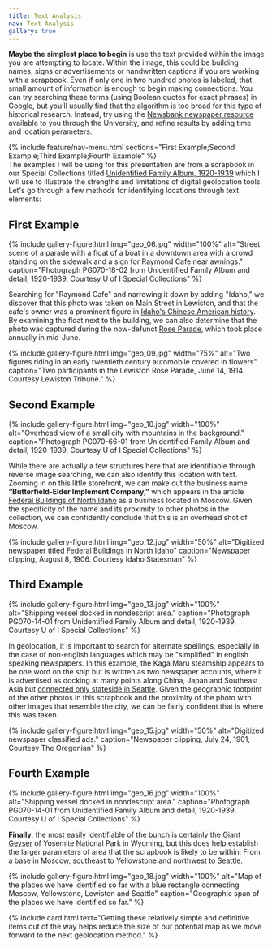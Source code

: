 ```yaml
---
title: Text Analysis
nav: Text Analysis
gallery: true
---
```



**Maybe the simplest place to begin** is use the text provided within the image you are attempting to locate. Within the image, this could be building names, signs or advertisements or handwritten captions if you are working with a scrapbook. Even if only one in two hundred photos is labeled, that small amount of information is enough to begin making connections. You can try searching these terms (using Boolean quotes for exact phrases) in Google, but you’ll usually find that the algorithm is too broad for this type of historical research. Instead, try using the [Newsbank newspaper resource](https://www.lib.uidaho.edu/find/newspapers.html) available to you through the University, and refine results by adding time and location perameters. 


{% include feature/nav-menu.html sections="First Example;Second Example;Third Example;Fourth Example" %}
<br>
The examples I will be using for this presentation are from a scrapbook in our Special Collections titled [Unidentified Family Album, 1920-1939](https://archiveswest.orbiscascade.org/ark:80444/xv928424) which I will use to illustrate the strengths and limitations of digital geolocation tools. Let's go through a few methods for identifying locations through text elements:

## First Example

{% include gallery-figure.html img="geo_06.jpg" width="100%" alt="Street scene of a parade with a float of a boat in a downtown area with a crowd standing on the sidewalk and a sign for Raymond Cafe near awnings." caption="Photograph PG070-18-02 from Unidentified Family Album and detail, 1920-1939, Courtesy U of I Special Collections" %}

Searching for "Raymond Cafe" and narrowing it down by adding "Idaho," we discover that this photo was taken on Main Street in Lewiston, and that the cafe's owner was a prominent figure in [Idaho's Chinese American history](https://infoweb-newsbank-com.uidaho.idm.oclc.org/apps/news/document-view?p=AMNEWS&docref=news/156BF6F9304573D0&f=basic). By examining the float next to the building, we can also determine that the photo was captured during the now-defunct [Rose Parade](https://infoweb-newsbank-com.uidaho.idm.oclc.org/apps/news/openurl?ctx_ver=z39.88-2004&rft_id=info%3Asid/infoweb.newsbank.com&svc_dat=AMNEWS&req_dat=29250C9388694CD885C6DCB22A43B157&rft_val_format=info%3Aofi/fmt%3Akev%3Amtx%3Actx&rft_dat=document_id%3Aimage%252Fv2%253A114CF38DF1A90B10%2540EANX-1196094F5699C058%25402420298-1196095018949658%254023-1196095416EB10C0%2540Society/hlterms%3A%2522lewiston%2522%2520%2522rose%2520parade%2522%2520), which took place annually in mid-June.

{% include gallery-figure.html img="geo_09.jpg" width="75%" alt="Two figures riding in an early twentieth century automobile covered in flowers" caption="Two participants in the Lewiston Rose Parade, June 14, 1914. Courtesy Lewiston Tribune." %}

## Second Example

{% include gallery-figure.html img="geo_10.jpg" width="100%" alt="Overhead view of a small city with mountains in the background." caption="Photograph PG070-66-01 from Unidentified Family Album and detail, 1920-1939, Courtesy U of I Special Collections" %}

While there are actually a few structures here that are identifiable through reverse image searching, we can also identify this location with text. Zooming in on this little storefront, we can make out the business name **“Butterfield-Elder Implement Company,”** which appears in the article [Federal Buildings of North Idaho](https://infoweb-newsbank-com.uidaho.idm.oclc.org/apps/news/openurl?ctx_ver=z39.88-2004&rft_id=info%3Asid/infoweb.newsbank.com&svc_dat=AMNEWS&req_dat=29250C9388694CD885C6DCB22A43B157&rft_val_format=info%3Aofi/fmt%3Akev%3Amtx%3Actx&rft_dat=document_id%3Aimage%252Fv2%253A114CF38DF1A90B10%2540EANX-118B902C32A7E928%25402417431-118B902C40943180%25400-118B902CA0244198%2540Federal%252BBuildings%252Bin%252BNorth%252BIdaho.%252BBids%252BOpened%252Bfor%252BSites%252Bin%252BLewiston%252Band%252BMoscow/hlterms%3A) as a business located in Moscow. Given the specificity of the name and its proximity to other photos in the collection, we can confidently conclude that this is an overhead shot of Moscow.

{% include gallery-figure.html img="geo_12.jpg" width="50%" alt="Digitized newspaper titled Federal Buildings in North Idaho" caption="Newspaper clipping, August 8, 1906. Courtesy Idaho Statesman" %}

## Third Example

{% include gallery-figure.html img="geo_13.jpg" width="100%" alt="Shipping vessel docked in nondescript area." caption="Photograph PG070-14-01 from Unidentified Family Album and detail, 1920-1939, Courtesy U of I Special Collections" %}

In geolocation, it is important to search for alternate spellings, especially in the case of non-english languages which may be "simplified" in english speaking newspapers. In this example, the Kaga Maru steamship appears to be one word on the ship but is written as two newspaper accounts, where it is advertised as docking at many points along China, Japan and Southeast Asia but [connected only stateside in Seattle](https://infoweb-newsbank-com.uidaho.idm.oclc.org/apps/news/openurl?ctx_ver=z39.88-2004&rft_id=info%3Asid/infoweb.newsbank.com&svc_dat=AMNEWS&req_dat=29250C9388694CD885C6DCB22A43B157&rft_val_format=info%3Aofi/fmt%3Akev%3Amtx%3Actx&rft_dat=document_id%3Aimage%252Fv2%253A11A73E5827618330%2540EANX-12383880D91EE880%25402415590-1231FC62D3710918%254010-12D9CD597396AA40%2540Advertisement/hlterms%3A). Given the geographic footprint of the other photos in this scrapbook and the proximity of the photo with other images that resemble the city, we can be fairly confident that is where this was taken.

{% include gallery-figure.html img="geo_15.jpg" width="50%" alt="Digitized newspaper classified ads." caption="Newspaper clipping, July 24, 1901, Courtesy The Oregonian" %}

## Fourth Example

{% include gallery-figure.html img="geo_16.jpg" width="100%" alt="Shipping vessel docked in nondescript area." caption="Photograph PG070-14-01 from Unidentified Family Album and detail, 1920-1939, Courtesy U of I Special Collections" %}

**Finally**, the most easily identifiable of the bunch is certainly the [Giant Geyser](https://en.wikipedia.org/wiki/Giant_Geyser) of Yosemite National Park in Wyoming, but this does help establish the larger parameters of area that the scrapbook is likely to be within: From a base in Moscow, southeast to Yellowstone and northwest to Seattle. 

{% include gallery-figure.html img="geo_18.jpg" width="100%" alt="Map of the places we have identified so far with a blue rectangle connecting Moscow, Yellowstone, Lewiston and Seattle" caption="Geographic span of the places we have identified so far." %}

{% include card.html text="Getting these relatively simple and definitive items out of the way helps reduce the size of our potential map as we move forward to the next geolocation method." %}
